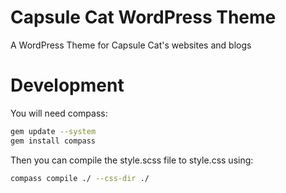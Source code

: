 # Capsule Cat WordPress Theme
A WordPress Theme for Capsule Cat's websites and blogs

# Development

You will need compass:

```sh
gem update --system
gem install compass
```

Then you can compile the style.scss file to style.css using:

```sh
compass compile ./ --css-dir ./
```
